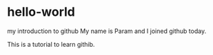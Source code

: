 # hello-world
my introduction to github
My name is Param and I joined github today.

This is a tutorial to learn githib.
